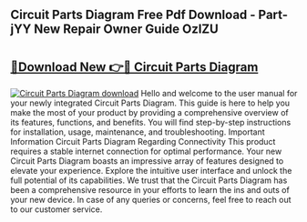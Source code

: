 ## Circuit Parts Diagram Free Pdf Download - Part-jYY New Repair Owner Guide OzIZU

# <h2><a href="http://dfrfc8i.blite.top/?on=Circuit+Parts+Diagram">🔗Download New 👉🔴 Circuit Parts Diagram</a></h2>

[![Circuit Parts Diagram download](https://i.imgur.com/lujVjoI.png)](http://dfrfc8i.blite.top/?on=Circuit+Parts+Diagram)
Hello and welcome to the user manual for your newly integrated Circuit Parts Diagram. This guide is here to help you make the most of your product by providing a comprehensive overview of its features, functions, and benefits. You will find step-by-step instructions for installation, usage, maintenance, and troubleshooting. Important Information Circuit Parts Diagram Regarding Connectivity This product requires a stable internet connection for optimal performance. Your new Circuit Parts Diagram boasts an impressive array of features designed to elevate your experience. Explore the intuitive user interface and unlock the full potential of its capabilities. We trust that the Circuit Parts Diagram has been a comprehensive resource in your efforts to learn the ins and outs of your new device. In case of any queries or concerns, feel free to reach out to our customer service.
